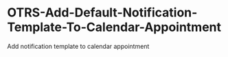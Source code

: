 # OTRS-Add-Default-Notification-Template-To-Calendar-Appointment
Add notification template to calendar appointment

